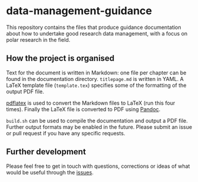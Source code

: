 # data-management-guidance

This repository contains the files that produce guidance documentation about how to undertake good research data management, with a focus on polar research in the field. 

## How the project is organised

Text for the document is written in Markdown: one file per chapter can be found in the documentation directory. ```titlepage.md``` is written in YAML. A LaTeX template file (```template.tex```) specifies some of the formatting of the output PDF file.

[pdflatex](http://www.math.rug.nl/~trentelman/jacob/pdflatex/pdflatex.html) is used to convert the Markdown files to LaTeX (run this four times). Finally the LaTeX file is converted to PDF using [Pandoc](https://pandoc.org/MANUAL.html). 

```build.sh``` can be used to compile the documentation and output a PDF file. Further output formats may be enabled in the future. Please submit an issue or pull request if you have any specific requests.

## Further development

Please feel free to get in touch with questions, corrections or ideas of what would be useful through the [issues](https://github.com/Swiss-Polar-Institute/data-management-guidance/issues).
